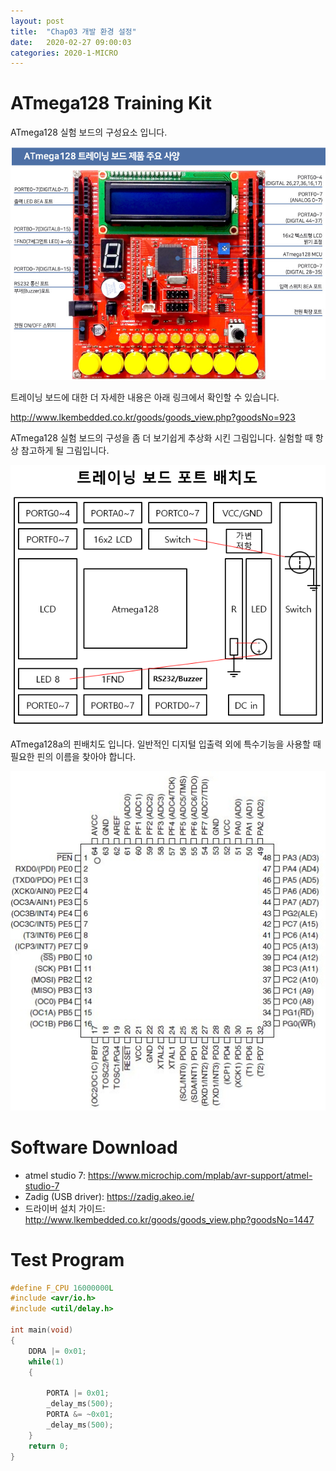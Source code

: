 ```yaml
---
layout: post
title:  "Chap03 개발 환경 설정"
date:   2020-02-27 09:00:03
categories: 2020-1-MICRO
---
```




# ATmega128 Training Kit



ATmega128 실험 보드의 구성요소 입니다.

![atmega128-kit](../assets/microprocessor/atmega128-kit.jpg)

트레이닝 보드에 대한 더 자세한 내용은 아래 링크에서 확인할 수 있습니다.

<http://www.lkembedded.co.kr/goods/goods_view.php?goodsNo=923>

ATmega128 실험 보드의 구성을 좀 더 보기쉽게 추상화 시킨 그림입니다. 실험할 때 항상 참고하게 될 그림입니다.

![atmega128-kit-layout](../assets/microprocessor/atmega128-kit-layout.png)

ATmega128a의 핀배치도 입니다. 일반적인 디지털 입출력 외에 특수기능을 사용할 때 필요한 핀의 이름을 찾아야 합니다.

![atmega128-pins](../assets/microprocessor/atmega128-pins.jpg)



# Software Download

- atmel studio 7: <https://www.microchip.com/mplab/avr-support/atmel-studio-7>
- Zadig (USB driver): <https://zadig.akeo.ie/>
- 드라이버 설치 가이드: <http://www.lkembedded.co.kr/goods/goods_view.php?goodsNo=1447>



# Test Program

```c
#define F_CPU 16000000L
#include <avr/io.h>
#include <util/delay.h>

int main(void)
{
	DDRA |= 0x01;
	while(1)
	{
		
		PORTA |= 0x01;
		_delay_ms(500);
		PORTA &= ~0x01;
		_delay_ms(500);
	}
	return 0;
}
```

